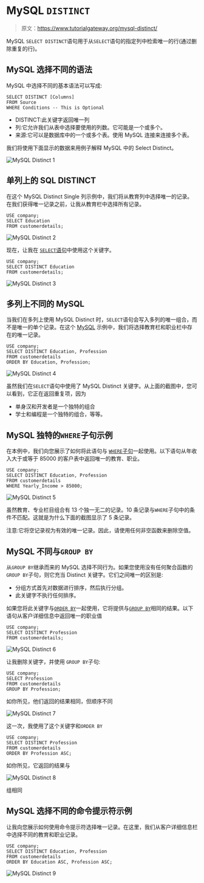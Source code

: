 # MySQL `DISTINCT`

> 原文：<https://www.tutorialgateway.org/mysql-distinct/>

MySQL `SELECT DISTINCT`语句用于从`SELECT`语句的指定列中检索唯一的行(通过删除重复的行)。

## MySQL 选择不同的语法

MySQL 中选择不同的基本语法可以写成:

```
SELECT DISTINCT [Columns]
FROM Source
WHERE Conditions -- This is Optional
```

*   DISTINCT:此关键字返回唯一列
*   列:它允许我们从表中选择要使用的列数。它可能是一个或多个。
*   来源:它可以是数据库中的一个或多个表。使用 MySQL 连接来连接多个表。

我们将使用下面显示的数据来用例子解释 MySQL 中的 Select Distinct。

![MySQL Distinct 1](img/778a88359e03fbf1a0677983edd017e4.png)

## 单列上的 SQL DISTINCT

在这个 MySQL Distinct Single 列示例中，我们将从教育列中选择唯一的记录。在我们获得唯一记录之前，让我从教育栏中选择所有记录。

```
USE company;
SELECT Education
FROM customerdetails;
```

![MySQL Distinct 2](img/18bb8634431a3a4d5efd6530b2ed6f6f.png)

现在，让我在 [`SELECT`语句](https://www.tutorialgateway.org/mysql-select-statement/)中使用这个关键字。

```
USE company;
SELECT DISTINCT Education
FROM customerdetails;
```

![MySQL Distinct 3](img/c4c246f7ecdff4f2e65e4d75d468e14d.png)

## 多列上不同的 MySQL

当我们在多列上使用 MySQL Distinct 时，`SELECT`语句会写入多列的唯一组合，而不是唯一的单个记录。在这个 [MySQL](https://www.tutorialgateway.org/mysql-tutorial/) 示例中，我们将选择教育栏和职业栏中存在的唯一记录。

```
USE company;
SELECT DISTINCT Education, Profession
FROM customerdetails
ORDER BY Education, Profession;
```

![MySQL Distinct 4](img/334fcedfe227ed902cdb283cbd39fc1c.png)

虽然我们在`SELECT`语句中使用了 MySQL Distinct 关键字。从上面的截图中，您可以看到，它正在返回重复项，因为

*   单身汉和开发者是一个独特的组合
*   学士和编程是一个独特的组合，等等。

## MySQL 独特的`WHERE`子句示例

在本例中，我们向您展示了如何将此语句与 [`WHERE`子句](https://www.tutorialgateway.org/mysql-where-clause/)一起使用。以下语句从年收入大于或等于 85000 的客户表中返回唯一的教育、职业。

```
USE company;
SELECT DISTINCT Education, Profession
FROM customerdetails
WHERE Yearly_Income > 85000;
```

![MySQL Distinct 5](img/46fbb28cb473c2d5a742de23dc1492b9.png)

虽然教育、专业栏目组合有 13 个独一无二的记录。10 条记录与`WHERE`子句中的条件不匹配。这就是为什么下面的截图显示了 5 条记录。

注意:它将空记录视为有效的唯一记录。因此，请使用任何非空函数来删除空值。

## MySQL 不同与`GROUP BY`

从`GROUP BY`继承而来的 MySQL 选择不同行为。如果您使用没有任何聚合函数的 `GROUP BY`子句，则它充当 Distinct 关键字。它们之间唯一的区别是:

*   分组方式首先对数据进行排序，然后执行分组。
*   此关键字不执行任何排序。

如果您将此关键字与[`ORDER BY`](https://www.tutorialgateway.org/mysql-order-by/)一起使用，它将提供与[`GROUP BY`](https://www.tutorialgateway.org/mysql-group-by/)相同的结果。以下语句从客户详细信息中返回唯一的职业值

```
USE company;
SELECT DISTINCT Profession 
FROM customerdetails;
```

![MySQL Distinct 6](img/7fca004faf6dcdb3fb1a95c4fbec123c.png)

让我删除关键字，并使用 `GROUP BY`子句:

```
USE company;
SELECT Profession 
FROM customerdetails
GROUP BY Profession;
```

如你所见，他们返回的结果相同，但顺序不同

![MySQL Distinct 7](img/3c918c34162b3dc2fdf2ad68b9e3cb2f.png)

这一次，我使用了这个关键字和`ORDER BY`

```
USE company;
SELECT DISTINCT Profession 
FROM customerdetails
ORDER BY Profession ASC;
```

如你所见，它返回的结果与

![MySQL Distinct 8](img/eb7d585bcbd1ba48288585e61d2c8eed.png)

组相同

## MySQL 选择不同的命令提示符示例

让我向您展示如何使用命令提示符选择唯一记录。在这里，我们从客户详细信息栏中选择不同的教育和职业记录。

```
USE company;
SELECT DISTINCT Education, Profession 
FROM customerdetails
ORDER BY Education ASC, Profession ASC;
```

![MySQL Distinct 9](img/a18121fcd63a29527bfa48e3689d0c03.png)